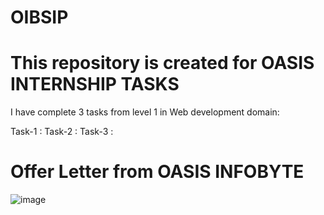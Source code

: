 # OIBSIP

# This repository is created for OASIS INTERNSHIP TASKS


I have complete 3 tasks from level 1 in Web development domain:

Task-1 :
Task-2 :
Task-3 :


# Offer Letter from OASIS INFOBYTE



![image](https://user-images.githubusercontent.com/83835190/222778942-c2a482d8-cfd6-4a2e-9f13-7b10ba539386.png)
